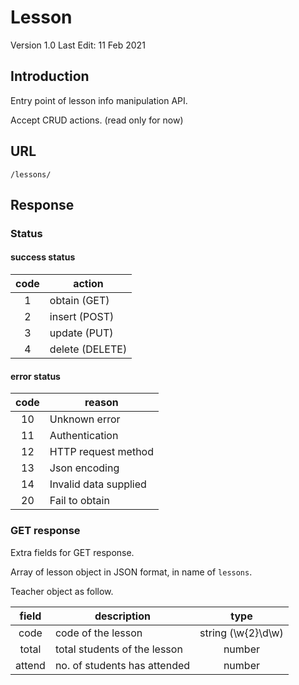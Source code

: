 # Lesson

Version 1.0
Last Edit: 11 Feb 2021

## Introduction

Entry point of lesson info manipulation API.

Accept CRUD actions. (read only for now)

## URL

`/lessons/`

## Response

### Status

#### success status

| code  | action          |
| :---: | --------------- |
|   1   | obtain (GET)    |
|   2   | insert (POST)   |
|   3   | update (PUT)    |
|   4   | delete (DELETE) |

#### error status

| code  | reason                |
| :---: | --------------------- |
|  10   | Unknown error         |
|  11   | Authentication        |
|  12   | HTTP request method   |
|  13   | Json encoding         |
|  14   | Invalid data supplied |
|  20   | Fail to obtain        |

### GET response

Extra fields for GET response.

Array of lesson object in JSON format, in name of `lessons`.

Teacher object as follow.

| field  | description                  |        type        |
| :----: | ---------------------------- | :----------------: |
|  code  | code of the lesson           | string (\w{2}\d\w) |
| total  | total students of the lesson |       number       |
| attend | no. of students has attended |       number       |
